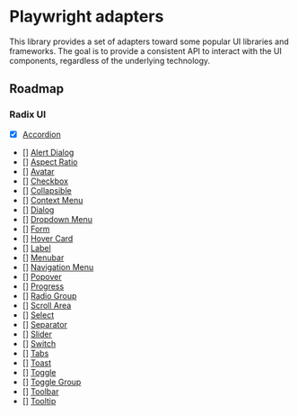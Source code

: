 # Playwright adapters

This library provides a set of adapters toward some popular UI libraries and frameworks. The goal is to provide a consistent API to interact with the UI components, regardless of the underlying technology.

## Roadmap

### Radix UI

- [x] [Accordion](https://www.radix-ui.com/primitives/docs/components/accordion)
- [] [Alert Dialog](https://www.radix-ui.com/primitives/docs/components/alert-dialog)
- [] [Aspect Ratio](https://www.radix-ui.com/primitives/docs/components/aspect-ratio)
- [] [Avatar](https://www.radix-ui.com/primitives/docs/components/avatar)
- [] [Checkbox](https://www.radix-ui.com/primitives/docs/components/checkbox)
- [] [Collapsible](https://www.radix-ui.com/primitives/docs/components/collapsible)
- [] [Context Menu](https://www.radix-ui.com/primitives/docs/components/context-menu)
- [] [Dialog](https://www.radix-ui.com/primitives/docs/components/dialog)
- [] [Dropdown Menu](https://www.radix-ui.com/primitives/docs/components/dropdown-menu)
- [] [Form](https://www.radix-ui.com/primitives/docs/components/form)
- [] [Hover Card](https://www.radix-ui.com/primitives/docs/components/hover-card)
- [] [Label](https://www.radix-ui.com/primitives/docs/components/label)
- [] [Menubar](https://www.radix-ui.com/primitives/docs/components/menubar)
- [] [Navigation Menu](https://www.radix-ui.com/primitives/docs/components/navigation-menu)
- [] [Popover](https://www.radix-ui.com/primitives/docs/components/popover)
- [] [Progress](https://www.radix-ui.com/primitives/docs/components/progress)
- [] [Radio Group](https://www.radix-ui.com/primitives/docs/components/radio-group)
- [] [Scroll Area](https://www.radix-ui.com/primitives/docs/components/scroll-area)
- [] [Select](https://www.radix-ui.com/primitives/docs/components/select)
- [] [Separator](https://www.radix-ui.com/primitives/docs/components/separator)
- [] [Slider](https://www.radix-ui.com/primitives/docs/components/slider)
- [] [Switch](https://www.radix-ui.com/primitives/docs/components/switch)
- [] [Tabs](https://www.radix-ui.com/primitives/docs/components/tabs)
- [] [Toast](https://www.radix-ui.com/primitives/docs/components/toast)
- [] [Toggle](https://www.radix-ui.com/primitives/docs/components/toggle)
- [] [Toggle Group](https://www.radix-ui.com/primitives/docs/components/toggle-group)
- [] [Toolbar](https://www.radix-ui.com/primitives/docs/components/toolbar)
- [] [Tooltip](https://www.radix-ui.com/primitives/docs/components/tooltip)
